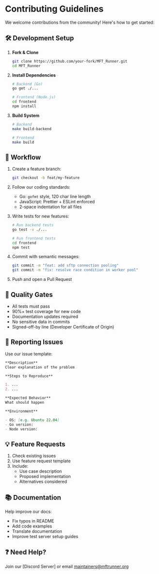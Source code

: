 # Contributing Guidelines

We welcome contributions from the community! Here's how to get started:

## 🛠 Development Setup

1. **Fork & Clone**

   ```bash
   git clone https://github.com/your-fork/MFT_Runner.git
   cd MFT_Runner
   ```

2. **Install Dependencies**

   ```bash
   # Backend (Go)
   go get ./...

   # Frontend (Node.js)
   cd frontend
   npm install
   ```

3. **Build System**

   ```bash
   # Backend
   make build-backend

   # Frontend
   make build
   ```

## 🔄 Workflow

1. Create a feature branch:

   ```bash
   git checkout -b feat/my-feature
   ```

2. Follow our coding standards:

   - Go: `gofmt` style, 120 char line length
   - JavaScript: Prettier + ESLint enforced
   - 2-space indentation for all files

3. Write tests for new features:

   ```bash
   # Run backend tests
   go test -v ./...

   # Run frontend tests
   cd frontend
   npm test
   ```

4. Commit with semantic messages:

   ```bash
   git commit -m "feat: add sftp connection pooling"
   git commit -m "fix: resolve race condition in worker pool"
   ```

5. Push and open a Pull Request

## 🚦 Quality Gates

- All tests must pass
- 90%+ test coverage for new code
- Documentation updates required
- No sensitive data in commits
- Signed-off-by line (Developer Certificate of Origin)

## 🐛 Reporting Issues

Use our issue template:

```markdown
**Description**
Clear explanation of the problem

**Steps to Reproduce**

1. ...
2. ...

**Expected Behavior**
What should happen

**Environment**

- OS: [e.g. Ubuntu 22.04]
- Go version:
- Node version:
```

## 💡 Feature Requests

1. Check existing issues
2. Use feature request template
3. Include:
   - Use case description
   - Proposed implementation
   - Alternatives considered

## 📚 Documentation

Help improve our docs:

- Fix typos in README
- Add code examples
- Translate documentation
- Improve test server setup guides

## ❓ Need Help?

Join our [Discord Server] or email maintainers@mftrunner.org
